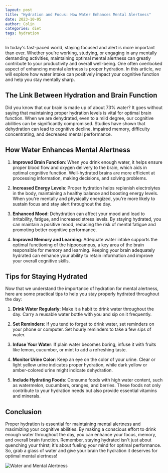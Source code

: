 ```yaml
---
layout: post
title: "Hydration and Focus: How Water Enhances Mental Alertness"
date: 2023-10-05
author: Colin
categories: diet
tags: hydration
---
```


In today's fast-paced world, staying focused and alert is more important than ever. Whether you're working, studying, or engaging in any mentally demanding activities, maintaining optimal mental alertness can greatly contribute to your productivity and overall well-being. One often overlooked aspect of enhancing mental alertness is proper hydration. In this article, we will explore how water intake can positively impact your cognitive function and help you stay mentally sharp.

## The Link Between Hydration and Brain Function

Did you know that our brain is made up of about 73% water? It goes without saying that maintaining proper hydration levels is vital for optimal brain function. When we are dehydrated, even to a mild degree, our cognitive abilities can be significantly compromised. Studies have shown that dehydration can lead to cognitive decline, impaired memory, difficulty concentrating, and decreased mental performance.

## How Water Enhances Mental Alertness

1. **Improved Brain Function**: When you drink enough water, it helps ensure proper blood flow and oxygen delivery to the brain, which aids in optimal cognitive function. Well-hydrated brains are more efficient at processing information, making decisions, and solving problems.

2. **Increased Energy Levels**: Proper hydration helps replenish electrolytes in the body, maintaining a healthy balance and boosting energy levels. When you're mentally and physically energized, you're more likely to sustain focus and stay alert throughout the day.

3. **Enhanced Mood**: Dehydration can affect your mood and lead to irritability, fatigue, and increased stress levels. By staying hydrated, you can maintain a positive mood, reducing the risk of mental fatigue and promoting better cognitive performance.

4. **Improved Memory and Learning**: Adequate water intake supports the optimal functioning of the hippocampus, a key area of the brain responsible for memory and learning. Keeping your brain adequately hydrated can enhance your ability to retain information and improve your overall cognitive skills.

## Tips for Staying Hydrated

Now that we understand the importance of hydration for mental alertness, here are some practical tips to help you stay properly hydrated throughout the day:

1. **Drink Water Regularly**: Make it a habit to drink water throughout the day. Carry a reusable water bottle with you and sip on it frequently.

2. **Set Reminders**: If you tend to forget to drink water, set reminders on your phone or computer. Set hourly reminders to take a few sips of water.

3. **Infuse Your Water**: If plain water becomes boring, infuse it with fruits like lemon, cucumber, or mint to add a refreshing taste.

4. **Monitor Urine Color**: Keep an eye on the color of your urine. Clear or light yellow urine indicates proper hydration, while dark yellow or amber-colored urine might indicate dehydration.

5. **Include Hydrating Foods**: Consume foods with high water content, such as watermelon, cucumbers, oranges, and berries. These foods not only contribute to your hydration needs but also provide essential vitamins and minerals.

## Conclusion

Proper hydration is essential for maintaining mental alertness and maximizing your cognitive abilities. By making a conscious effort to drink enough water throughout the day, you can enhance your focus, memory, and overall brain function. Remember, staying hydrated isn't just about quenching your thirst; it's about fueling your mind for optimal performance. So, grab a glass of water and give your brain the hydration it deserves for optimal mental alertness!

![Water and Mental Alertness](https://source.unsplash.com/1600x900/?water)